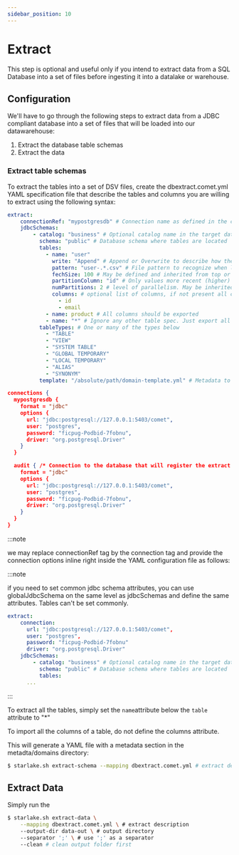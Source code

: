 ```yaml
---
sidebar_position: 10
---
```


# Extract

This step is optional and useful only if you intend to extract data from a SQL Database into
a set of files before ingesting it into a datalake or warehouse.

## Configuration

We'll have to go through the following steps to extract data from a JDBC compliant database
into a set of files that will be loaded into our datawarehouse:

1. Extract the database table schemas
2. Extract the data 

### Extract table schemas

To extract the tables into a set of DSV files, create the dbextract.comet.yml YAML specification file
that describe the tables and columns you are willing to extract using the following syntax:

````yaml
extract:
    connectionRef: "mypostgresdb" # Connection name as defined in the connections section of the application.conf file
    jdbcSchemas:
        - catalog: "business" # Optional catalog name in the target database
          schema: "public" # Database schema where tables are located
          tables:
            - name: "user"
              write: "Append" # Append or Overwrite to describe how the data should be loaded
              pattern: "user-.*.csv" # File pattern to recognize when loading this type of table
              fechSize: 100 # May be defined and inherited from top or schema level
              partitionColumn: "id" # Only values more recent (higher) than the last exported ones will be exported. 
              numPartitions: 2 # level of parallelism. May be inherited from the schema level
              columns: # optional list of columns, if not present all columns should be exported.
                - id
                - email
            - name: product # All columns should be exported
            - name: "*" # Ignore any other table spec. Just export all tables
          tableTypes: # One or many of the types below
            - "TABLE"
            - "VIEW"
            - "SYSTEM TABLE"
            - "GLOBAL TEMPORARY"
            - "LOCAL TEMPORARY"
            - "ALIAS"
            - "SYNONYM"
          template: "/absolute/path/domain-template.yml" # Metadata to use for the generated YML file.
````

````json
connections {
  mypostgresdb {
    format = "jdbc"
    options {
      url: "jdbc:postgresql://127.0.0.1:5403/comet",
      user: "postgres",
      password: "ficpug-Podbid-7fobnu",
      driver: "org.postgresql.Driver"
    }
  }

  audit { /* Connection to the database that will register the extract history */ 
    format = "jdbc"
    options {
      url: "jdbc:postgresql://127.0.0.1:5403/comet",
      user: "postgres",
      password: "ficpug-Podbid-7fobnu",
      driver: "org.postgresql.Driver"
    }
  }
}
````

:::note

we may replace connectionRef tag by the connection tag and provide the connection options inline right inside the YAML configuration file as follows:

:::note

if you need to set common jdbc schema attributes, you can use globalJdbcSchema on the same level as jdbcSchemas and define the same attributes. Tables can't be set commonly.

````yaml
extract:
    connection:
      url: "jdbc:postgresql://127.0.0.1:5403/comet",
      user: "postgres",
      password: "ficpug-Podbid-7fobnu"
      driver: "org.postgresql.Driver"
    jdbcSchemas:
        - catalog: "business" # Optional catalog name in the target database
          schema: "public" # Database schema where tables are located
          tables:
      ...

````

:::

To extract all the tables, simply set the `name`attribute below the `table` attribute to "*"

To import all the columns of a table, do not define the columns attribute.

This will generate a YAML file with a metadata section in the metadta/domains directory:

```bash
$ starlake.sh extract-schema --mapping dbextract.comet.yml # extract description
```


## Extract Data

Simply run the 
```bash
$ starlake.sh extract-data \
    --mapping dbextract.comet.yml \ # extract description
    --output-dir data-out \ # output directory
    --separator ';' \ # use ';' as a separator
    --clean # clean output folder first 
```


